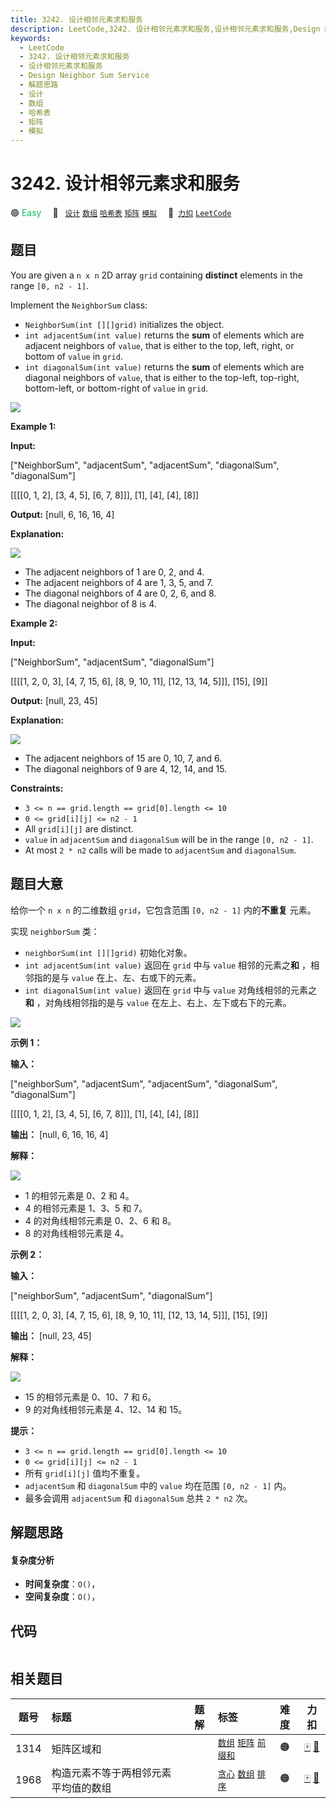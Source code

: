 ```yaml
---
title: 3242. 设计相邻元素求和服务
description: LeetCode,3242. 设计相邻元素求和服务,设计相邻元素求和服务,Design Neighbor Sum Service,解题思路,设计,数组,哈希表,矩阵,模拟
keywords:
  - LeetCode
  - 3242. 设计相邻元素求和服务
  - 设计相邻元素求和服务
  - Design Neighbor Sum Service
  - 解题思路
  - 设计
  - 数组
  - 哈希表
  - 矩阵
  - 模拟
---
```


# 3242. 设计相邻元素求和服务

🟢 <font color=#15bd66>Easy</font>&emsp; 🔖&ensp; [`设计`](/tag/design.md) [`数组`](/tag/array.md) [`哈希表`](/tag/hash-table.md) [`矩阵`](/tag/matrix.md) [`模拟`](/tag/simulation.md)&emsp; 🔗&ensp;[`力扣`](https://leetcode.cn/problems/design-neighbor-sum-service) [`LeetCode`](https://leetcode.com/problems/design-neighbor-sum-service)

## 题目

You are given a `n x n` 2D array `grid` containing **distinct** elements in
the range `[0, n2 - 1]`.

Implement the `NeighborSum` class:

  * `NeighborSum(int [][]grid)` initializes the object.
  * `int adjacentSum(int value)` returns the **sum** of elements which are adjacent neighbors of `value`, that is either to the top, left, right, or bottom of `value` in `grid`.
  * `int diagonalSum(int value)` returns the **sum** of elements which are diagonal neighbors of `value`, that is either to the top-left, top-right, bottom-left, or bottom-right of `value` in `grid`.

![](https://assets.leetcode.com/uploads/2024/06/24/design.png)



**Example 1:**

**Input:**

["NeighborSum", "adjacentSum", "adjacentSum", "diagonalSum", "diagonalSum"]

[[[[0, 1, 2], [3, 4, 5], [6, 7, 8]]], [1], [4], [4], [8]]

**Output:** [null, 6, 16, 16, 4]

**Explanation:**

**![](https://assets.leetcode.com/uploads/2024/06/24/designexample0.png)**

  * The adjacent neighbors of 1 are 0, 2, and 4.
  * The adjacent neighbors of 4 are 1, 3, 5, and 7.
  * The diagonal neighbors of 4 are 0, 2, 6, and 8.
  * The diagonal neighbor of 8 is 4.

**Example 2:**

**Input:**

["NeighborSum", "adjacentSum", "diagonalSum"]

[[[[1, 2, 0, 3], [4, 7, 15, 6], [8, 9, 10, 11], [12, 13, 14, 5]]], [15], [9]]

**Output:** [null, 23, 45]

**Explanation:**

**![](https://assets.leetcode.com/uploads/2024/06/24/designexample2.png)**

  * The adjacent neighbors of 15 are 0, 10, 7, and 6.
  * The diagonal neighbors of 9 are 4, 12, 14, and 15.



**Constraints:**

  * `3 <= n == grid.length == grid[0].length <= 10`
  * `0 <= grid[i][j] <= n2 - 1`
  * All `grid[i][j]` are distinct.
  * `value` in `adjacentSum` and `diagonalSum` will be in the range `[0, n2 - 1]`.
  * At most `2 * n2` calls will be made to `adjacentSum` and `diagonalSum`.


## 题目大意

给你一个 `n x n` 的二维数组 `grid`，它包含范围 `[0, n2 - 1]` 内的**不重复** 元素。

实现 `neighborSum` 类：

  * `neighborSum(int [][]grid)` 初始化对象。
  * `int adjacentSum(int value)` 返回在 `grid` 中与 `value` 相邻的元素之**和** ，相邻指的是与 `value` 在上、左、右或下的元素。
  * `int diagonalSum(int value)` 返回在 `grid` 中与 `value` 对角线相邻的元素之**和** ，对角线相邻指的是与 `value` 在左上、右上、左下或右下的元素。

![](https://assets.leetcode.com/uploads/2024/06/24/design.png)



**示例 1：**

**输入：**

["neighborSum", "adjacentSum", "adjacentSum", "diagonalSum", "diagonalSum"]

[[[[0, 1, 2], [3, 4, 5], [6, 7, 8]]], [1], [4], [4], [8]]

**输出：** [null, 6, 16, 16, 4]

**解释：**

**![](https://assets.leetcode.com/uploads/2024/06/24/designexample0.png)**

  * 1 的相邻元素是 0、2 和 4。
  * 4 的相邻元素是 1、3、5 和 7。
  * 4 的对角线相邻元素是 0、2、6 和 8。
  * 8 的对角线相邻元素是 4。

**示例 2：**

**输入：**

["neighborSum", "adjacentSum", "diagonalSum"]

[[[[1, 2, 0, 3], [4, 7, 15, 6], [8, 9, 10, 11], [12, 13, 14, 5]]], [15], [9]]

**输出：** [null, 23, 45]

**解释：**

**![](https://assets.leetcode.com/uploads/2024/06/24/designexample2.png)**

  * 15 的相邻元素是 0、10、7 和 6。
  * 9 的对角线相邻元素是 4、12、14 和 15。



**提示：**

  * `3 <= n == grid.length == grid[0].length <= 10`
  * `0 <= grid[i][j] <= n2 - 1`
  * 所有 `grid[i][j]` 值均不重复。
  * `adjacentSum` 和 `diagonalSum` 中的 `value` 均在范围 `[0, n2 - 1]` 内。
  * 最多会调用 `adjacentSum` 和 `diagonalSum` 总共 `2 * n2` 次。


## 解题思路

#### 复杂度分析

- **时间复杂度**：`O()`，
- **空间复杂度**：`O()`，

## 代码

```javascript

```

## 相关题目

<!-- prettier-ignore -->
| 题号 | 标题 | 题解 | 标签 | 难度 | 力扣 |
| :------: | :------ | :------: | :------ | :------: | :------: |
| 1314 | 矩阵区域和 |  |  [`数组`](/tag/array.md) [`矩阵`](/tag/matrix.md) [`前缀和`](/tag/prefix-sum.md) | 🟠 | [🀄️](https://leetcode.cn/problems/matrix-block-sum) [🔗](https://leetcode.com/problems/matrix-block-sum) |
| 1968 | 构造元素不等于两相邻元素平均值的数组 |  |  [`贪心`](/tag/greedy.md) [`数组`](/tag/array.md) [`排序`](/tag/sorting.md) | 🟠 | [🀄️](https://leetcode.cn/problems/array-with-elements-not-equal-to-average-of-neighbors) [🔗](https://leetcode.com/problems/array-with-elements-not-equal-to-average-of-neighbors) |